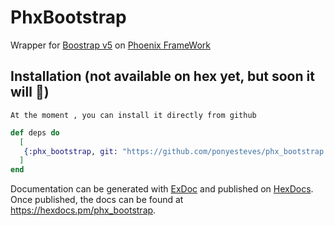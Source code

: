 # PhxBootstrap

Wrapper for [Boostrap v5](https://getbootstrap.com/docs/5.0/getting-started/introduction/) on [Phoenix FrameWork](https://www.phoenixframework.org/)

## Installation (not available on hex yet, but soon it will 🚀)

`At the moment , you can install it directly from github`

```elixir
def deps do
  [
   {:phx_bootstrap, git: "https://github.com/ponyesteves/phx_bootstrap.git"}
  ]
end
```

Documentation can be generated with [ExDoc](https://github.com/elixir-lang/ex_doc)
and published on [HexDocs](https://hexdocs.pm). Once published, the docs can
be found at <https://hexdocs.pm/phx_bootstrap>.

